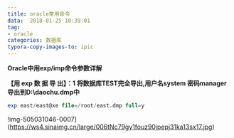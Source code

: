```yaml
---
title: oracle常用命令
data:  2018-01-25 10:39:01
tag:
- oracle
categories: 数据库
typora-copy-images-to: ipic
---
```


**Oracle中用exp/imp命令参数详解**

**【用 exp 数 据 导 出】：1  将数据库TEST完全导出,用户名system 密码manager 导出到D:\daochu.dmp中**

```sql
exp east/east@xe file=/root/east.dmp full=y
```

!img-505031046-0007](https://ws4.sinaimg.cn/large/006tNc79gy1fouz90jpepj31ka13sx17.jpg)